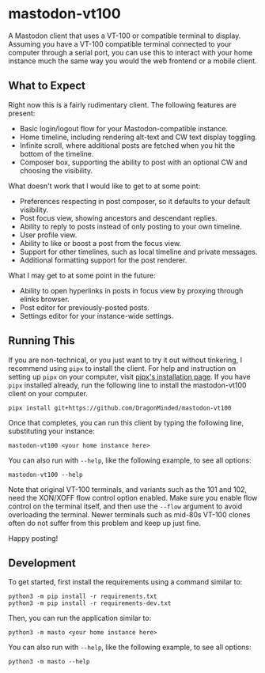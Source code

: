 # mastodon-vt100

A Mastodon client that uses a VT-100 or compatible terminal to display. Assuming you have a VT-100 compatible terminal connected to your computer through a serial port, you can use this to interact with your home instance much the same way you would the web frontend or a mobile client.

## What to Expect

Right now this is a fairly rudimentary client. The following features are present:

- Basic login/logout flow for your Mastodon-compatible instance.
- Home timeline, including rendering alt-text and CW text display toggling.
- Infinite scroll, where additional posts are fetched when you hit the bottom of the timeline.
- Composer box, supporting the ability to post with an optional CW and choosing the visibility.

What doesn't work that I would like to get to at some point:

- Preferences respecting in post composer, so it defaults to your default visibility.
- Post focus view, showing ancestors and descendant replies.
- Ability to reply to posts instead of only posting to your own timeline.
- User profile view.
- Ability to like or boost a post from the focus view.
- Support for other timelines, such as local timeline and private messages.
- Additional formatting support for the post renderer.

What I may get to at some point in the future:

- Ability to open hyperlinks in posts in focus view by proxying through elinks browser.
- Post editor for previously-posted posts.
- Settings editor for your instance-wide settings.

## Running This

If you are non-technical, or you just want to try it out without tinkering, I recommend using `pipx` to install the client. For help and instruction on setting up `pipx` on your computer, visit [pipx's installation page](https://pipx.pypa.io/stable/installation/). If you have `pipx` installed already, run the following line to install the mastodon-vt100 client on your computer.

```
pipx install git+https://github.com/DragonMinded/mastodon-vt100
```

Once that completes, you can run this client by typing the following line, substituting your instance:

```
mastodon-vt100 <your home instance here>
```

You can also run with `--help`, like the following example, to see all options:

```
mastodon-vt100 --help
```

Note that original VT-100 terminals, and variants such as the 101 and 102, need the XON/XOFF flow control option enabled. Make sure you enable flow control on the terminal itself, and then use the `--flow` argument to avoid overloading the terminal. Newer terminals such as mid-80s VT-100 clones often do not suffer from this problem and keep up just fine.

Happy posting!

## Development

To get started, first install the requirements using a command similar to:

```
python3 -m pip install -r requirements.txt
python3 -m pip install -r requirements-dev.txt
```

Then, you can run the application similar to:

```
python3 -m masto <your home instance here>
```

You can also run with `--help`, like the following example, to see all options:

```
python3 -m masto --help
```
